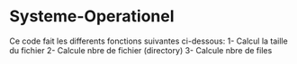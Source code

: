 # Systeme-Operationel
Ce code fait les differents fonctions suivantes ci-dessous:
  1- Calcul la taille du fichier
  2- Calcule nbre de fichier (directory)
  3- Calcule nbre de files
